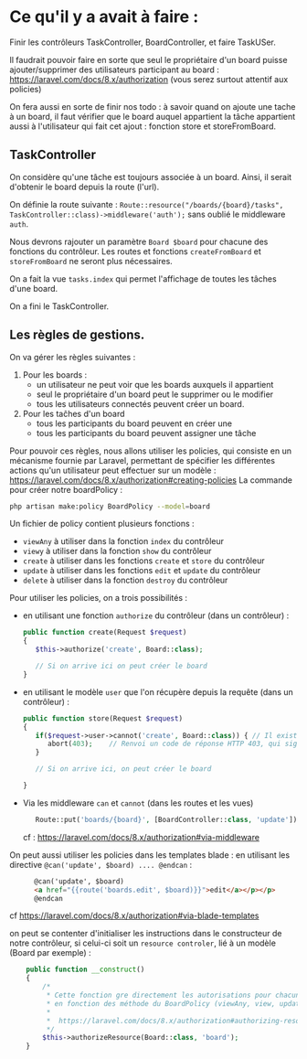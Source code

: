 # Ce qu'il y a avait à faire :

Finir les contrôleurs TaskController, BoardController, et faire TaskUSer.

Il faudrait pouvoir faire en sorte que seul le propriétaire d'un board puisse ajouter/supprimer des utilisateurs participant au board : https://laravel.com/docs/8.x/authorization (vous serez surtout attentif aux policies)

On fera aussi en sorte de finir nos todo : à savoir quand on ajoute une tache à un board, il faut vérifier que le board auquel appartient la tâche appartient aussi à l'utilisateur qui fait cet ajout : fonction store et storeFromBoard.


## TaskController

On considère qu'une tâche est toujours associée à un board. Ainsi, il serait d'obtenir le board depuis la route (l'url). 

On définie la route suivante : `Route::resource("/boards/{board}/tasks", TaskController::class)->middleware('auth');` sans oublié le middleware `auth`.

Nous devrons rajouter un paramètre `Board $board` pour chacune des fonctions du contrôleur. Les routes et fonctions `createFromBoard` et `storeFromBoard` ne seront plus nécessaires. 

On a fait la vue `tasks.index` qui permet l'affichage de toutes les tâches d'une board. 

On a fini le TaskController.

## Les règles de gestions. 

On va gérer les règles suivantes : 
 1. Pour les boards : 
    - un utilisateur ne peut voir que les boards auxquels il appartient
    - seul le propriétaire d'un board peut le supprimer ou le modifier
    - tous les utilisateurs connectés peuvent créer un board. 
 2. Pour les taĉhes d'un board
    - tous les participants du board peuvent en créer une
    - tous les participants du board peuvent assigner une tâche 
    
Pour pouvoir ces règles, nous allons utiliser les policies, qui consiste en un mécanisme fournie par Laravel, permettant de spécifier les différentes actions qu'un utilisateur peut effectuer sur un modèle : https://laravel.com/docs/8.x/authorization#creating-policies
La commande pour créer notre boardPolicy : 
```sh
php artisan make:policy BoardPolicy --model=board
```

Un fichier de policy contient plusieurs fonctions : 

 - `viewAny` à utiliser dans la fonction `index` du contrôleur
 - `viewy` à utiliser dans la fonction `show` du contrôleur
 - `create` à utiliser dans les fonctions `create` et `store` du contrôleur
 - `update` à utiliser dans les fonctions `edit` et `update` du contrôleur
 - `delete` à utiliser dans la fonction `destroy` du contrôleur

Pour utiliser les policies, on a trois possibilités : 

 - en utilisant une fonction `authorize` du contrôleur (dans un contrôleur) :
   ```php
   public function create(Request $request) 
   {
      $this->authorize('create', Board::class);

      // Si on arrive ici on peut créer le board
   }
   ```

- en utilisant le modèle `user`  que l'on récupère depuis la requête (dans un contrôleur) :
   ```php
   public function store(Request $request) 
   {
      if($request->user->cannot('create', Board::class)) { // Il existe can et cannot
         abort(403);    // Renvoi un code de réponse HTTP 403, qui signifie non autorisé
      }

      // Si on arrive ici, on peut créer le board

   }
   ```

- Via les middleware `can` et `cannot` (dans les routes et les vues)
   ```php
      Route::put('boards/{board}', [BoardController::class, 'update'])->middleware('can:update,board');
   ```
   cf : https://laravel.com/docs/8.x/authorization#via-middleware

On peut aussi utiliser les policies dans les templates blade : en utilisant les directive `@can('update', $board) .... @endcan` : 

```html
      @can('update', $board)
      <a href="{{route('boards.edit', $board)}}">edit</a></p></p>
      @endcan 
```

cf https://laravel.com/docs/8.x/authorization#via-blade-templates

on peut se contenter d'initialiser les instructions dans le constructeur de notre contrôleur, si celui-ci soit un `resource controler`, lié à un modèle (Board par exemple) : 

```php
    public function __construct()
    {
        /*
         * Cette fonction gre directement les autorisations pour chacune des méthodes du contrôleur 
         * en fonction des méthode du BoardPolicy (viewAny, view, update, create, ...)
         * 
         *  https://laravel.com/docs/8.x/authorization#authorizing-resource-controllers
         */
        $this->authorizeResource(Board::class, 'board');
    }
```

